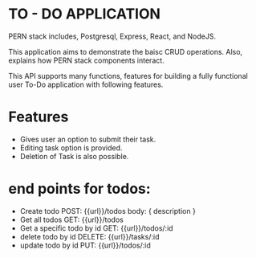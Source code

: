 # TO - DO APPLICATION


PERN stack includes, Postgresql, Express, React, and NodeJS.

This application aims to demonstrate the baisc CRUD operations. Also, explains how PERN stack components interact.

This API supports many functions, features for building a fully functional user To-Do application with following features.

# Features 
* Gives user an option to submit their task.
* Editing task option is provided.
* Deletion of Task is also possible.

# end points for todos:

* Create todo POST: {{url}}/todos body: { description }
* Get all todos GET: {{url}}/todos
* Get a specific todo by id GET: {{url}}/todos/:id
* delete todo by id DELETE: {{url}}/tasks/:id
* update todo by id PUT: {{url}}/todos/:id
